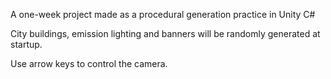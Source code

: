 A one-week project made as a procedural generation practice in Unity C#

City buildings, emission lighting and banners will be randomly generated at startup.

Use arrow keys to control the camera.

